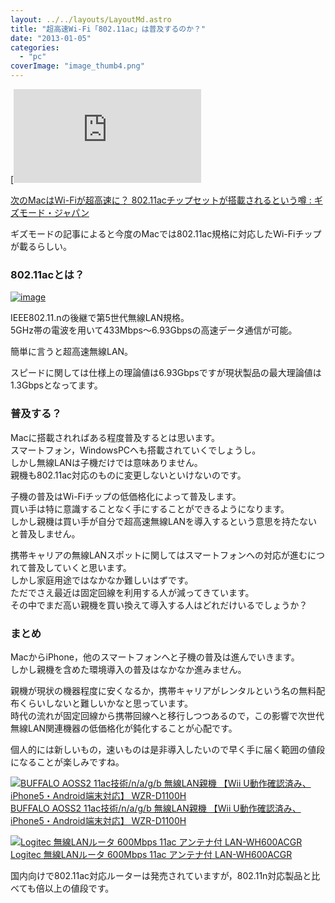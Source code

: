 ```yaml
---
layout: ../../layouts/LayoutMd.astro
title: "超高速Wi-Fi「802.11ac」は普及するのか？"
date: "2013-01-05"
categories: 
  - "pc"
coverImage: "image_thumb4.png"
---
```


[![http://www.gizmodo.jp/2013/01/macwifi80211ac.html](http://capture.heartrails.com/200x150/cool/1357345433953?http://www.gizmodo.jp/2013/01/macwifi80211ac.html "次のMacはWi-Fiが超高速に？ 802.11acチップセットが搭載されるという噂 : ギズモード・ジャパン")](http://www.gizmodo.jp/2013/01/macwifi80211ac.html)

[次のMacはWi-Fiが超高速に？ 802.11acチップセットが搭載されるという噂 : ギズモード・ジャパン](http://www.gizmodo.jp/2013/01/macwifi80211ac.html)

ギズモードの記事によると今度のMacでは802.11ac規格に対応したWi-Fiチップが載るらしい。

### 802.11acとは？

[![image](images/image_thumb4.png "image")](//mizuka123.net/wp-content/uploads/2013/01/image3.png)

IEEE802.11.nの後継で第5世代無線LAN規格。  
5GHz帯の電波を用いて433Mbps～6.93Gbpsの高速データ通信が可能。

簡単に言うと超高速無線LAN。

スピードに関しては仕様上の理論値は6.93Gbpsですが現状製品の最大理論値は1.3Gbpsとなってます。

### 普及する？

Macに搭載されればある程度普及するとは思います。  
スマートフォン，WindowsPCへも搭載されていくでしょうし。  
しかし無線LANは子機だけでは意味ありません。  
親機も802.11ac対応のものに変更しないといけないのです。

子機の普及はWi-Fiチップの低価格化によって普及します。  
買い手は特に意識することなく手にすることができるようになります。  
しかし親機は買い手が自分で超高速無線LANを導入するという意思を持たないと普及しません。

携帯キャリアの無線LANスポットに関してはスマートフォンへの対応が進むにつれて普及していくと思います。  
しかし家庭用途ではなかなか難しいはずです。  
ただでさえ最近は固定回線を利用する人が減ってきています。  
その中でまだ高い親機を買い換えて導入する人はどれだけいるでしょうか？

### まとめ

MacからiPhone，他のスマートフォンへと子機の普及は進んでいきます。  
しかし親機を含めた環境導入の普及はなかなか進みません。

親機が現状の機器程度に安くなるか，携帯キャリアがレンタルという名の無料配布くらいしないと難しいかなと思っています。  
時代の流れが固定回線から携帯回線へと移行しつつあるので，この影響で次世代無線LAN関連機器の低価格化が鈍化することが心配です。

個人的には新しいもの，速いものは是非導入したいので早く手に届く範囲の値段になることが楽しみですね。

[![BUFFALO AOSS2 11ac技術/n/a/g/b 無線LAN親機 【Wii U動作確認済み、iPhone5・Android端末対応】 WZR-D1100H](images/21fUccP8TpL._SL160_.jpg)  
BUFFALO AOSS2 11ac技術/n/a/g/b 無線LAN親機 【Wii U動作確認済み、iPhone5・Android端末対応】 WZR-D1100H  
](https://www.amazon.co.jp/exec/obidos/ASIN/B008BDHJ3O/mizuka123-22/ref=nosim)

[![Logitec 無線LANルータ 600Mbps 11ac アンテナ付 LAN-WH600ACGR](images/41m8gzn05WL._SL160_.jpg)  
Logitec 無線LANルータ 600Mbps 11ac アンテナ付 LAN-WH600ACGR  
](https://www.amazon.co.jp/exec/obidos/ASIN/B009GWTLH6/mizuka123-22/ref=nosim)

国内向けで802.11ac対応ルーターは発売されていますが，802.11n対応製品と比べても倍以上の値段です。

